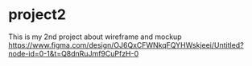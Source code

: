  # project2
This is my 2nd project about wireframe and mockup  
https://www.figma.com/design/OJ6QxCFWNkqFQYHWskjeei/Untitled?node-id=0-1&t=Q8dnRuJmf9CuPfzH-0
